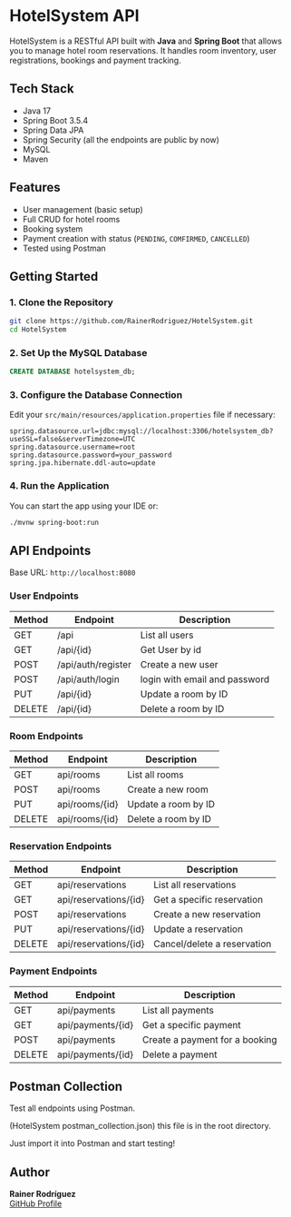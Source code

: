 #  HotelSystem API

HotelSystem is a RESTful API built with **Java** and **Spring Boot** that allows you to manage hotel room reservations. It handles room inventory, user registrations, bookings  and payment tracking.

## Tech Stack

- Java 17
- Spring Boot 3.5.4
- Spring Data JPA
- Spring Security (all the endpoints are public by now)
- MySQL
- Maven

##  Features

-  User management (basic setup)
-  Full CRUD for hotel rooms
-  Booking system
-  Payment creation with status (`PENDING`, `COMFIRMED`, `CANCELLED`)
-  Tested using Postman

##  Getting Started

### 1. Clone the Repository

```bash
git clone https://github.com/RainerRodriguez/HotelSystem.git
cd HotelSystem
```

### 2. Set Up the MySQL Database

```sql
CREATE DATABASE hotelsystem_db;
```

### 3. Configure the Database Connection

Edit your `src/main/resources/application.properties` file if necessary:

```properties
spring.datasource.url=jdbc:mysql://localhost:3306/hotelsystem_db?useSSL=false&serverTimezone=UTC
spring.datasource.username=root
spring.datasource.password=your_password
spring.jpa.hibernate.ddl-auto=update
```

### 4. Run the Application

You can start the app using your IDE or:

```bash
./mvnw spring-boot:run
```

##  API Endpoints

Base URL: `http://localhost:8080`

###  User Endpoints

| Method | Endpoint           | Description                   |
|--------|--------------------|-------------------------------|
| GET    | /api               | List all users                |
| GET    | /api/{id}          | Get User by id                |
| POST   | /api/auth/register | Create a new user             |
| POST   | /api/auth/login    | login with email and password |
| PUT    | /api/{id}          | Update a room by ID           |
| DELETE | /api/{id}          | Delete a room by ID           |


###  Room Endpoints

| Method | Endpoint       | Description            |
|--------|----------------|------------------------|
| GET    | api/rooms      | List all rooms         |
| POST   | api/rooms      | Create a new room      |
| PUT    | api/rooms/{id} | Update a room by ID    |
| DELETE | api/rooms/{id} | Delete a room by ID    |

###  Reservation Endpoints

| Method | Endpoint              | Description                        |
|--------|-----------------------|------------------------------------|
| GET    | api/reservations      | List all reservations              |
| GET    | api/reservations/{id} | Get a specific reservation         |
| POST   | api/reservations      | Create a new reservation           |
| PUT    | api/reservations/{id} | Update a reservation               |
| DELETE | api/reservations/{id} | Cancel/delete a reservation        |

###  Payment Endpoints

| Method | Endpoint          | Description                    |
|--------|-------------------|--------------------------------|
| GET    | api/payments      | List all payments              |
| GET    | api/payments/{id} | Get a specific payment         |
| POST   | api/payments      | Create a payment for a booking |
| DELETE | api/payments/{id} | Delete a payment               |


##  Postman Collection

Test all endpoints using Postman.

(HotelSystem postman_collection.json) this file is in the root directory.

Just import it into Postman and start testing!

##  Author

**Rainer Rodríguez**  
[GitHub Profile](https://github.com/RainerRodriguez)